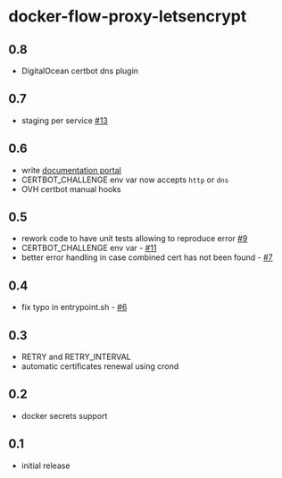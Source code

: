 # docker-flow-proxy-letsencrypt

## 0.8
* DigitalOcean certbot dns plugin

## 0.7
* staging per service [#13](https://github.com/n1b0r/docker-flow-proxy-letsencrypt/pull/13)

## 0.6
* write [documentation portal](https://docs.dfple.nibor.me)
* CERTBOT_CHALLENGE env var now accepts `http` or `dns`
* OVH certbot manual hooks

## 0.5
* rework code to have unit tests allowing to reproduce error [#9](https://github.com/n1b0r/docker-flow-proxy-letsencrypt/issues/9)
* CERTBOT_CHALLENGE env var - [#11](https://github.com/n1b0r/docker-flow-proxy-letsencrypt/issues/11)
* better error handling in case combined cert has not been found - [#7](https://github.com/n1b0r/docker-flow-proxy-letsencrypt/issues/7)

## 0.4
* fix typo in entrypoint.sh - [#6](https://github.com/n1b0r/docker-flow-proxy-letsencrypt/issues/6)

## 0.3
* RETRY and RETRY_INTERVAL
* automatic certificates renewal using crond

## 0.2
* docker secrets support

## 0.1
* initial release

